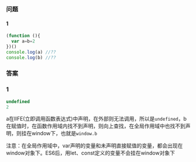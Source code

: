 ### 问题

#### 1

```js
(function (){
  var a=b=2
})()
console.log(a) //??
console.log(b) //??
```





### 答案

### 1

```js
undefined
2
```

a在IIFE(立即调用函数表达式)中声明，在外部则无法调用，所以是`undefined`，b在赋值时，在函数作用域内找不到声明，则向上查找，在全局作用域中也找不到声明，则挂在window下，也就是`window.b`

注意：在全局作用域中，var声明的变量和未声明直接赋值的变量，都会出现在window对象下。ES6后，用let、const定义的变量不会挂在window对象下



